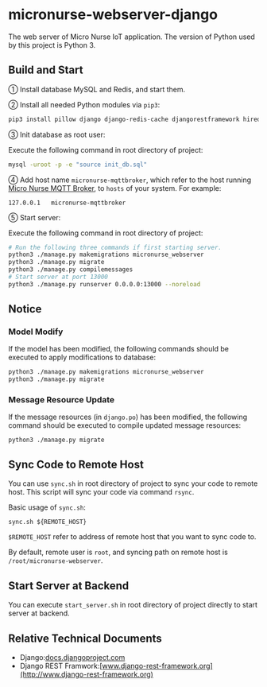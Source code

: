 # micronurse-webserver-django

The web server of Micro Nurse IoT application. The version of Python used by this project is Python 3.

## Build and Start

① Install database MySQL and Redis, and start them.

② Install all needed Python modules via `pip3`:

```bash
pip3 install pillow django django-redis-cache djangorestframework hiredis mysqlclient paho-mqtt geopy
```

③ Init database as root user: 

Execute the following command in root directory of project:

```bash
mysql -uroot -p -e "source init_db.sql"
```

④ Add host name `micronurse-mqttbroker`, which refer to the host running [Micro Nurse MQTT Broker](https://github.com/micronurse-iot/micronurse-mqtt-broker-mosca), to `hosts` of your system. For example:

```
127.0.0.1	micronurse-mqttbroker
```

⑤ Start server: 

Execute the following command in root directory of project:

```bash
# Run the following three commands if first starting server.
python3 ./manage.py makemigrations micronurse_webserver
python3 ./manage.py migrate
python3 ./manage.py compilemessages
# Start server at port 13000
python3 ./manage.py runserver 0.0.0.0:13000 --noreload
```



##  Notice

### Model Modify

If the model has been modified, the following commands should be executed to apply modifications to database:

```bash
python3 ./manage.py makemigrations micronurse_webserver
python3 ./manage.py migrate
```

### Message Resource Update

If the message resources (in `django.po`)  has been modified, the following command should be executed to compile updated message resources:

```shell
python3 ./manage.py migrate
```

## Sync Code to Remote Host

You can use `sync.sh` in root directory of project to sync your code to remote host. This script will sync your code via command  `rsync`.

Basic usage of `sync.sh`:

```shell
sync.sh ${REMOTE_HOST}
```

`$REMOTE_HOST` refer to address of remote host that you want to sync code to.

By default, remote user is `root`, and syncing path on remote host is `/root/micronurse-webserver`.

## Start Server at Backend

You can execute `start_server.sh`  in root directory of project directly to start server at backend.

## Relative Technical Documents

+ Django:[docs.djangoproject.com](https://docs.djangoproject.com) 
+ Django REST Framwork:[www.django-rest-framework.org](http://www.django-rest-framework.org) 